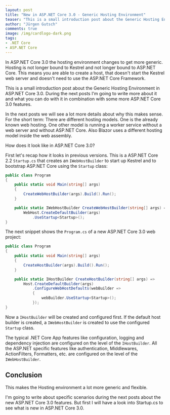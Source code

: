 ```yaml
---
layout: post
title: "New in ASP.NET Core 3.0 - Generic Hosting Environment"
teaser: "This is a small introduction post about the Generic Hosting Environment in ASP.NET Core 3.0. During the next posts I'm going to write more about it and what you can do with it in combination with some more ASP.NET Core 3.0 features."
author: "Jürgen Gutsch"
comments: true
image: /img/cardlogo-dark.png
tags: 
- .NET Core
- ASP.NET Core
---
```


In ASP.NET Core 3.0 the hosting environment changes to get more generic. Hosting is not longer bound to Kestrel and not longer bound to ASP.NET Core. This means you are able to create a host, that doesn't start the Kestrel web server and doesn't need to use the ASP.NET Core Framework.

This is a small introduction post about the Generic Hosting Environment in ASP.NET Core 3.0. During the next posts I'm going to write more about it and what you can do with it in combination with some more ASP.NET Core 3.0 features.

In the next posts we will see a lot more details about why this makes sense. For the short term: There are different hosting models. One is the already known web hosting. One other model is running a worker service without a web server and without ASP.NET Core. Also Blazor uses a different hosting model inside the web assembly.

How does it look like in ASP.NET Core 3.0?

First let's recap how it looks in previous versions. This is a ASP.NET Core 2.2 `Startup.cs` that creates an `IWebHostBuilder` to start up Kestrel and to bootstrap ASP.NET Core using the `Startup` class:

~~~csharp
public class Program
{
    public static void Main(string[] args)
    {
        CreateWebHostBuilder(args).Build().Run();
    }

    public static IWebHostBuilder CreateWebHostBuilder(string[] args) =>
        WebHost.CreateDefaultBuilder(args)                
            .UseStartup<Startup>();
}
~~~

The next snippet shows the `Program.cs` of a new ASP.NET Core 3.0 web project:

~~~ csharp
public class Program
{
    public static void Main(string[] args)
    {
        CreateHostBuilder(args).Build().Run();
    }

    public static IHostBuilder CreateHostBuilder(string[] args) =>
        Host.CreateDefaultBuilder(args)
            .ConfigureWebHostDefaults(webBuilder =>
            {
                webBuilder.UseStartup<Startup>();
            });
}
~~~

Now a `IHostBuilder` will be created and configured first. If the default host builder is created, a `IWebHostBuilder` is created to use the configured `Startup` class.

The typical .NET Core App features like configuration, logging and dependency injection are configured on the level of the `IHostBuilder`. All the ASP.NET specific features like authentication, Middlewares, ActionFilters, Formatters, etc. are configured on the level of the `IWebHostBuilder`.

## Conclusion

This makes the Hosting environment a lot more generic and flexible. 

I'm going to write about specific scenarios during the next posts about the new ASP.NET Core 3.0 features. But first I will have a look into Startup.cs to see what is new in ASP.NET Core 3.0.

